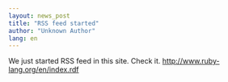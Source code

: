 ```yaml
---
layout: news_post
title: "RSS feed started"
author: "Unknown Author"
lang: en
---
```


We just started RSS feed in this site. Check it.
http://www.ruby-lang.org/en/index.rdf

